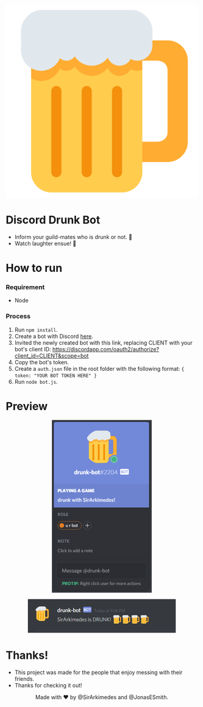 <p align="center">
  <img src="app icon.png" alt="icon">
</p>

# Discord Drunk Bot
* Inform your guild-mates who is drunk or not. :beer:
* Watch laughter ensue! :beers:

# How to run
### Requirement
* Node

### Process
1. Run `npm install`.
2. Create a bot with Discord  [here](https://discordapp.com/developers/applications/me).
3. Invited the newly created bot with this link, replacing CLIENT with your bot's client ID: https://discordapp.com/oauth2/authorize?client_id=CLIENT&scope=bot
3. Copy the bot's token.
4. Create a `auth.json` file in the root folder with the following format:
  ` {
      token: "YOUR BOT TOKEN HERE"
  } `
5. Run `node bot.js`.

# Preview
<p align="center">
  <img src="Screenshots/profile-of-bot.png" alt="icon">
</p>

<p align="center">
  <img src="Screenshots/message-sample.png" alt="icon">
</p>

# Thanks!
* This project was made for the people that enjoy messing with their friends.
* Thanks for checking it out!

<p align="center">
  Made with ❤️ by @SirArkimedes and @JonasESmith.
</p>
